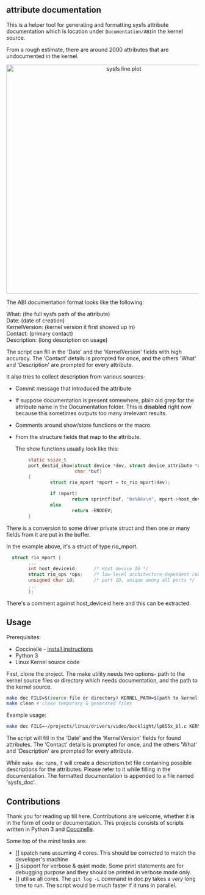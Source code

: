 ## attribute documentation

This is a helper tool for generating and formatting sysfs attribute
documentation which is location under `Documentation/ABI`in the kernel source.

From a rough estimate, there are around 2000 attributes that are undocumented in
the kernel.

<div>
    <a href="https://plot.ly/~aishpant/1/?share_key=8mG4JmyySLLYjbjTg7Uy62" target="_blank" title="sysfs line plot" style="display: block; text-align: center;"><img src="https://plot.ly/~aishpant/1.png?share_key=8mG4JmyySLLYjbjTg7Uy62" alt="sysfs line plot" style="max-width: 100%;width: 600px;"  width="600" onerror="this.onerror=null;this.src='https://plot.ly/404.png';" /></a>
</div>

The ABI documentation format looks like the following:

What:          (the full sysfs path of the attribute)  
Date:          (date of creation)  
KernelVersion: (kernel version it first showed up in)  
Contact:       (primary contact)  
Description:   (long description on usage)

The script can fill in the 'Date' and the 'KernelVersion' fields with high
accuracy. The 'Contact' details is prompted for once, and the others 'What' and
'Description' are prompted for every attribute.

It also tries to collect description from various sources-

* Commit message that introduced the attribute

* If suppose documentation is present somewhere, plain old grep for the
  attribute name in the Documentation folder. This is **disabled** right now
  because this sometimes outputs too many irrelevant results.

* Comments around show/store functions or the macro.

* From the structure fields that map to the attribute.

  The show functions usually look like this:
```c
        static ssize_t
        port_destid_show(struct device *dev, struct device_attribute *attr,
                         char *buf)
        {
                struct rio_mport *mport = to_rio_mport(dev);

                if (mport)
                        return sprintf(buf, "0x%04x\n", mport->host_deviceid);
                else
                        return -ENODEV;
        }
```
  There is a conversion to some driver private struct and then one or many fields from
  it are put in the buffer.

  In the example above, it's a struct of type rio\_mport.
```c
  struct rio_mport {
        ...
        int host_deviceid;      /* Host device ID */
        struct rio_ops *ops;    /* low-level architecture-dependent routines */
        unsigned char id;       /* port ID, unique among all ports */
        ...
        };
```
  There's a comment against host\_deviceid here and this can be extracted.

## Usage

Prerequisites:
- Coccinelle - [install instructions](http://coccinelle.lip6.fr/download.php)
- Python 3
- Linux Kernel source code

First, clone the project. The make utility needs two options- path to the kernel
source files or directory which needs documentation, and the path to the kernel
source.

```bash
make doc FILE=$(source file or directory) KERNEL_PATH=$(path to kernel source)
make clean # clean temporary & generated files
```
Example usage:

```bash
make doc FILE=~/projects/linux/drivers/video/backlight/lp855x_bl.c KERNEL_PATH=~/projects/linux
```

The script will fill in the 'Date' and the 'KernelVersion' fields for found
attributes. The 'Contact' details is prompted for once, and the others 'What' and
'Description' are prompted for every attribute.

While `make doc` runs, it will create a description.txt file containing possible
descriptions for the attributes. Please refer to it while filling in the
documentation. The formatted documentation is appended to a file named
'sysfs\_doc'.

## Contributions

Thank you for reading up till here. Contributions are welcome, whether it is in
the form of code or documentation. This projects consists of scripts written in
Python 3 and [Coccinelle](http://coccinelle.lip6.fr/).

Some top of the mind tasks are:

- [] spatch runs assuming 4 cores. This should be corrected to match the
  developer's machine
- [] support for verbose & quiet mode. Some print statements are for debugging
  purpose and they should be printed in verbose mode only.
- [] utilise all cores. The `git log -L` command in doc.py takes a _very_ long
  time to run. The script would be much faster if it runs in parallel.
